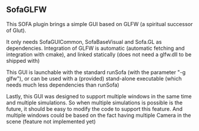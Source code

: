 ## SofaGLFW
This SOFA plugin brings a simple GUI based on GLFW (a spiritual successor of Glut).

It only needs SofaGUICommon, SofaBaseVisual and Sofa.GL as dependencies.
Integration of GLFW is automatic (automatic fetching and integration with cmake), and linked statically (does not need a glfw.dll to be shipped with)

This GUI is launchable with the standard runSofa (with the parameter "-g glfw"), or can be used with a (provided) stand-alone executable (which needs much less dependencies than runSofa)

Lastly, this GUI was designed to support multiple windows in the same time and multiple simulations. So when multiple simulations is possible is the future, it should be easy to modify the code to support this feature.
And multiple windows could be based on the fact having multiple Camera in the scene (feature not implemented yet)
